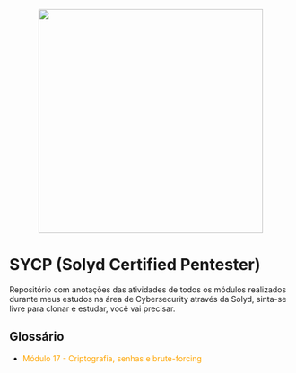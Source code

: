 <p align="center">
  <a href="https://ant.design">
    <img width="400" src="/header.avif">
  </a>
</p>

# SYCP (Solyd Certified Pentester)
Repositório com anotações das atividades de todos os módulos realizados durante meus estudos na área de Cybersecurity através da Solyd, sinta-se livre para clonar e estudar, você vai precisar.

## Glossário
- <a href="Pentest%20do%20Zero%20ao%20Profissional%20-%20SYCP/Modulo%2017%20-%20password%20brute%20forcing/Bruteforcing.md" style="color: orange; text-decoration: none;">Módulo 17 - Criptografia, senhas e brute-forcing</a>